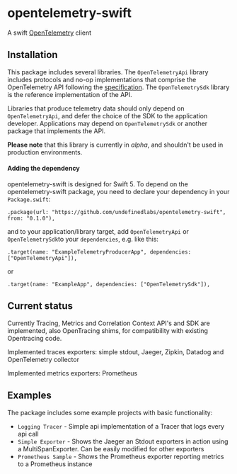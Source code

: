 
# opentelemetry-swift

A swift [OpenTelemetry](https://opentelemetry.io/) client

## Installation

This package includes several libraries. The `OpenTelemetryApi` library includes protocols and no-op implementations that comprise the OpenTelemetry API following the [specification](https://github.com/open-telemetry/opentelemetry-specification). The `OpenTelemetrySdk` library is the reference implementation of the API.

Libraries that produce telemetry data should only depend on `OpenTelemetryApi`, and defer the choice of the SDK to the application developer. Applications may depend on `OpenTelemetrySdk` or another package that implements the API.

**Please note** that this library is currently in *alpha*, and shouldn't be used in production environments.

#### Adding the dependency

opentelemetry-swift is designed for Swift 5. To depend on the  opentelemetry-swift package, you need to declare your dependency in your `Package.swift`:

```
.package(url: "https://github.com/undefinedlabs/opentelemetry-swift", from: "0.1.0"),
```

and to your application/library target, add `OpenTelemetryApi` or  `OpenTelemetrySdk`to your `dependencies`, e.g. like this:

```
.target(name: "ExampleTelemetryProducerApp", dependencies: ["OpenTelemetryApi"]),
```

or 

```
.target(name: "ExampleApp", dependencies: ["OpenTelemetrySdk"]),
```

## Current status

Currently Tracing, Metrics and Correlation Context API's and SDK are implemented, also OpenTracing shims, for compatibility with existing Opentracing code.

Implemented traces exporters: simple stdout, Jaeger, Zipkin, Datadog and OpenTelemetry collector

Implemented metrics exporters: Prometheus

## Examples

The package includes some example projects with basic functionality:

- `Logging Tracer` -  Simple api implementation of a Tracer that logs every api call
- `Simple Exporter` - Shows the Jaeger an Stdout exporters in action using a MultiSpanExporter. Can be easily modified for other exporters
- `Prometheus Sample` - Shows the Prometheus exporter reporting metrics to a Prometheus instance

